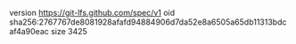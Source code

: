 version https://git-lfs.github.com/spec/v1
oid sha256:2767767de8081928afafd94884906d7da52e8a6505a65db11313bdcaf4a90eac
size 3425
